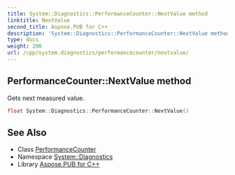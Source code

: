 ```yaml
---
title: System::Diagnostics::PerformanceCounter::NextValue method
linktitle: NextValue
second_title: Aspose.PUB for C++
description: 'System::Diagnostics::PerformanceCounter::NextValue method. Gets next measured value in C++.'
type: docs
weight: 200
url: /cpp/system.diagnostics/performancecounter/nextvalue/
---
```

## PerformanceCounter::NextValue method


Gets next measured value.

```cpp
float System::Diagnostics::PerformanceCounter::NextValue()
```

## See Also

* Class [PerformanceCounter](../)
* Namespace [System::Diagnostics](../../)
* Library [Aspose.PUB for C++](../../../)
